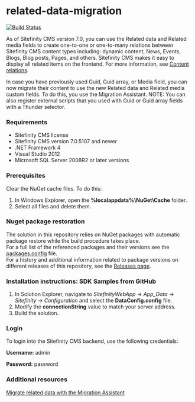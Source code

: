 related-data-migration
======================

[![Build Status](http://sdk-jenkins-ci.cloudapp.net/buildStatus/icon?job=Telerik.Sitefinity.Samples.RelatedDataMigration.CI)](http://sdk-jenkins-ci.cloudapp.net/job/Telerik.Sitefinity.Samples.RelatedDataMigration.CI/)


As of Sitefinity CMS version 7.0, you can use the Related data and Related media fields to create one-to-one or one-to-many relations between Sitefinity CMS content types including: dynamic content, News, Events, Blogs, Blog posts, Pages, and others. Sitefinity CMS makes it easy to display all related items on the frontend. For more information, see [Content relations](http://www.sitefinity.com/documentation/documentationarticles/related-data-field).

In case you have previously used Guid, Guid array, or Media field, you can now migrate their content to use the new Related data and Related media custom fields. To do this, you use the Migration Assistant.
NOTE: You can also register external scripts that you used with Guid or Guid array fields with a Thunder selector.

### Requirements

* Sitefinity CMS license
* Sitefinity CMS version 7.0.5107 and newer
* .NET Framework 4
* Visual Studio 2012
* Microsoft SQL Server 2008R2 or later versions

### Prerequisites

Clear the NuGet cache files. To do this:

1. In Windows Explorer, open the **%localappdata%\NuGet\Cache** folder.
2. Select all files and delete them.

### Nuget package restoration
The solution in this repository relies on NuGet packages with automatic package restore while the build procedure takes place.   
For a full list of the referenced packages and their versions see the [packages.config](https://github.com/Sitefinity-SDK/related-data-migration/blob/master/SitefinityWebApp/packages.config) file.    
For a history and additional information related to package versions on different releases of this repository, see the [Releases page](https://github.com/Sitefinity-SDK/related-data-migration/releases).    


### Installation instructions: SDK Samples from GitHub


1. In Solution Explorer, navigate to _SitefinityWebApp_ -> *App_Data* -> _Sitefinity_ -> _Configuration_ and select the **DataConfig.config** file. 
2. Modify the **connectionString** value to match your server address.
3. Build the solution.


### Login

To login into the Sitefinity CMS backend, use the following credentials: 

**Username:** admin

**Password:** password

### Additional resources

[Migrate related data with the Migration Assistant](http://www.sitefinity.com/documentation/documentationarticles/related-data-migration)

